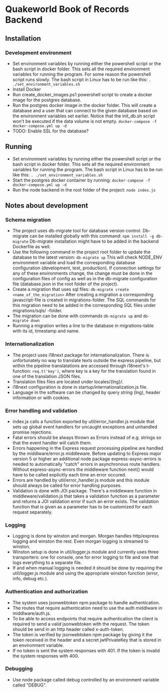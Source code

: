 # Quakeworld Book of Records Backend

## Installation

### Development environment
- Set environment variables by running either the powershell script or the bash script in docker folder. This sets all the required environment variables for running the program. For some reason the powershell script runs slowly. The bash script in Linux has to be run like this:
`. ./set_environment_variables.sh`
- Install Docker
- Run create_docker_images.ps1 powershell script to create a docker image for the postgres database.
- Run the postgres docker image in the docker folder. This will create a database and a user that can connect to the given database based on the environment variables set earlier. Notice that the init_db.sh script won't be executed if the data volume is not empty.
`docker-compose -f docker-compose.yml up -d`
- TODO: Enable SSL for the database?

## Running
- Set environment variables by running either the powershell script or the bash script in docker folder. This sets all the required environment variables for running the program. The bash script in Linux has to be run like this:
`. ./set_environment_variables.sh`
- Start the postgres docker container by running:
`docker-compose -f docker-compose.yml up -d`
- Run the node backend in the root folder of the project:
`node index.js`

## Notes about development

### Schema migration
- The project uses db-migrate tool for database version control. Db-migrate can be installed globally with this command:
`npm install -g db-migrate`
Db-migrate installation might have to be added in the backend Dockerfile as well.
- Use the following command in the project root folder to update the database to the latest version:
`db-migrate up`
This will check NODE_ENV environment variable and load the corresponding database configuration (development, test, production). If connection settings for any of these environments change, the change must be done in the configuration files of config as well as in the db-migrate configuration file (database.json in the root folder of the project).
- Create a migration that uses sql files:
`db-migrate create <name_of_the_migration>`
After creating a migration a corresponding javascript-file is created in migrations-folder. The SQL commands for this migration need to be added in the corresponding SQL files under migrations/sqls/ -folder. 
- The migration can be done with commands
`db-migrate up`
and
`db-migrate down`
- Running a migration writes a line to the database in migrations-table with its id, timestamp and name.

### Internationalization
- The project uses i18next package for internationalization. There is unfortunately no way to translate texts outside the express pipeline, but within the pipeline translatations are accessed through i18next's t-function:
`req.t('key')`, 
where key is a key for the translation found in one of the translation JSON files. 
- Translation files files are located under locales/{lng}/.
- i18next configuration is done in startup/internationalization.js file.
- Language in the software can be changed by query string (lng), header information or with cookies.

### Error handling and validation
- index.js calls a function exported by util/error_handler.js module that sets up global event handlers for uncaught exceptions and unhandled promise rejections.
- Fatal errors should be always thrown as Errors instead of e.g. strings so that the event handler will catch them.
- Errors happening in the Express request processing pipeline are handled by the middlware/error.js middleware. Before updating to Express major version 5 or higher an additional node package express-async-errors is needed to automatically "catch" errors in asynchronous route handlers. Without express-async-errors the middleware function next() would have to be called explicitly each time an error occured.
- Errors are handled by util/error_handler.js module and this module should always be called for error handling purposes.
- Validation is done with JOI package. There's a middleware function in middleware/validation.js that takes a validation function as a parameter and returns a JOI validation error if such an error exists. The validation function that is given as a parameter has to be customized for each request separately.

### Logging
- Logging is done by winston and morgan. Morgan handles http/express logging and winston the rest. Even morgan logging is streamed to winston.
- Winston setup is done in util/logger.js module and currently uses three transporters: one for console, one for error logging to file and one that logs everything to a separate file.
- If and when manual logging is needed it should be done by requiring the util/logger.js module and using the appropriate winston function (error, info, debug etc.).

### Authentication and authorization
- The system uses jsonwebtoken npm package to handle authentication.
- The routes that require authentication need to use the auth middlware in middlware/auth.js.
- To be able to access endpoints that require authentication the client is required to send a valid jsonwebtoken with the request. The token should be send in an http header called x-auth-token. 
- The token is verified by jsonwebtoken npm package by giving it the token received in the header and a secret jwtPrivateKey that is stored in an environment variable.
- If no token is sent the system responses with 401. If the token is invalid the system responses with 400.

### Debugging
- Use node package called debug controlled by an environment variable called "DEBUG".